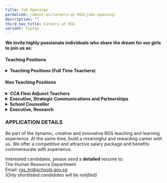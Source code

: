 ```yaml
---
title: Job Openings
permalink: /about-us/Careers-at-RGS/jobs-opening/
description: ""
third_nav_title: Careers at RGS
variant: tiptap
---
```

<p><strong>We invite highly passionate individuals who share the dream for our girls to join us as:</strong>
<br>
</p>
<h4>Teaching Positions</h4>
<div data-type="detailGroup" class="isomer-accordion-group isomer-accordion isomer-accordion-white">
<details class="isomer-details">
<summary><strong>Teaching Positions (Full Time Teachers)</strong>
</summary>
<div data-type="detailsContent" class="isomer-details-content">
<p></p>
<p>Be part of a team that learns and grows together, designs forward-looking
curriculum, and boldly explores approaches for nurturing high-ability learners.</p>
<p></p>
<p>Join us, for a unique opportunity to hone the craft of teaching and to
be part of a school environment that values and promotes professional learning.
Our students are creative, self-disciplined and motivated, and we invite
you to join us in nurturing them <strong>thinkers</strong>, <strong>leaders</strong>&nbsp;and <strong>pioneers</strong> of
the future..
<br>
</p>
<h3><strong>Full-Time Teachers</strong></h3>
<table style="minWidth: 50px">
<colgroup>
<col>
<col>
</colgroup>
<tbody>
<tr>
<td rowspan="1" colspan="1">
<p><strong>S/N</strong>
</p>
</td>
<td rowspan="1" colspan="1">
<p><strong>Subject Main</strong>
</p>
</td>
</tr>
<tr>
<td rowspan="1" colspan="1">
<p>1</p>
</td>
<td rowspan="1" colspan="1">
<p>English Language &amp; Literature</p>
</td>
</tr>
<tr>
<td rowspan="1" colspan="1">
<p>2.</p>
</td>
<td rowspan="1" colspan="1">
<p>Mathematics</p>
</td>
</tr>
</tbody>
</table>
<p></p>
<p><strong>We are looking for candidates with the following attributes:</strong>
</p>
<ul data-tight="true" class="tight">
<li>
<p>Believes first of all in nurturing the child as a whole person, and who
have a strong belief in every student’s ability and motivation to learn.</p>
</li>
<li>
<p>Possesses at least a Bachelor's Degree from a recognized university with
relevant teaching subject(s)</p>
</li>
<li>
<p>A Post-Graduate Diploma in Education (PGDE) is preferred</p>
</li>
<li>
<p>Possesses deep knowledge of their subject discipline and an openness to
explore connections across disciplines.&nbsp; Our curriculum is developed
in a constructive context that encourages students to make connections
across the disciplines.</p>
</li>
<li>
<p>Believes the teacher is a model, mentor, and coach in the creation of
a learning environment that challenges students in learning, inquiry and
leadership; and</p>
</li>
<li>
<p>Is able to work well, whether in a team or individual setting</p>
</li>
<li>
<p>Be part of the dynamic, creative and innovative RGS teaching and learning
experience. At the same time, build a meaningful and rewarding career with
us. We offer a competitive and attractive salary package and benefits commensurate
with experience</p>
</li>
</ul>
</div>
</details>
</div>
<h4>Non Teaching Positions</h4>
<div data-type="detailGroup" class="isomer-accordion isomer-accordion-white">
<details class="isomer-details">
<summary><strong>CCA Flexi Adjunct Teachers</strong>
</summary>
<div data-type="detailsContent" class="isomer-details-content">
<p>Teachers-in-charge of co-curricular activities (CCA) play an important
role in managing the CCA in a school. Your main responsibilities as a CCA
teacher are:</p>
<p></p>
<ul data-tight="true" class="tight">
<li>
<p>To collaborate with other teachers IC of CCA and the coach/ instructor
in delivery of the CCA Programme to achieve CCA objectives</p>
</li>
<li>
<p>To monitor students’ participation</p>
</li>
<li>
<p>To assist in coordinating CCA resources for effective CCA delivery and
ensure that CCA attendance are submitted on time and with accuracy&nbsp;</p>
</li>
</ul>
<p></p>
<p><strong>Requirements</strong>
</p>
<ul data-tight="true" class="tight">
<li>
<p>Good team player with strong communication and interpersonal skills</p>
</li>
<li>
<p>Able to commit to up to 1 academic year</p>
</li>
<li>
<p>Prior teaching experience or experience working on youth programmes is
an advantage</p>
</li>
<li>
<p>Registered with MOE as FAJT</p>
</li>
</ul>
</div>
</details>
<details class="isomer-details">
<summary><strong>Executive, Strategic Communications and Partnerships</strong>
</summary>
<div data-type="detailsContent" class="isomer-details-content">
<p>We are seeking a dynamic and passionate Strategic Communications and Partnerships
Executive to support key functions, including partnership development,
stakeholder engagement, strategic communications, and events planning and
engagement. This role requires a proactive professional who can strengthen
strategic partnerships with key stakeholders, enhance engagement efforts,
drive innovative programs and cross-functional projects.
<br>
<br>Key Responsibilities</p>
<p>
<br>Partnerships &amp; Stakeholder Engagement
<br>
<br>• Coordinate engagement and volunteer opportunities for Parents of RGS
and RGS Alumnae.
<br>• Oversee operations of the RGS Store, Parents of RGS/RGS Alumnae online
merchandise shop (including product planning, vendor liaison, inventory
management and monthly reporting).
<br>• Develop sustainable strategies for partner engagement and relationship
building with various stakeholders.
<br>• Collaborate with programme coordinators and partners to leverage on
external expertise and resources for partnership initiatives and collaboration
opportunities.
<br>• Plan, implement, and evaluate various partnership initiatives with clearly
defined objectives, deliverables, and success indicators to ensure optimal
outcomes.
<br>
<br>Strategic Communications
<br>
<br>• Publish all collaterals, events and announcements across official digital
platforms in a timely and coordinated manner.
<br>• Ensure seamless alignment, content accuracy and brand consistency in
all school messaging and communications.
<br>• Provide photography and videography coverage for school events, activities
and management of digital media asset libraries.
<br>Requirements
<br>• Degree or Diploma in Communications, Arts and Social Sciences or other
related fields of study.
<br>• Minimum 2 years of relevant experience in partnership development, stakeholder
engagement and strategic communications.
<br>• Hands-on experience in basic photography, videography and digital publishing
would be advantageous.
<br>• Excellent interpersonal, communication and stakeholder management skills.
<br>• Proficient in Microsoft Office Suite (Word, Excel, PowerPoint, Outlook).
<br>
<br>
<br>(We regret only shortlisted candidates will be notified)</p>
</div>
</details>
<details class="isomer-details">
<summary><strong>School Counsellor</strong>
</summary>
<div data-type="detailsContent" class="isomer-details-content">
<p>You will report to the Head, Guidance Services, in the following areas:
<br>
<br>1. Establish, implement, and evaluate the school counselling and guidance
programme
<br>
<br>• Design and deliver developmentally appropriate initiatives that promote
students’ social, emotional, and mental well-being.
<br>Implement strategies for early identification and intervention of students
with emotional, behavioural, or mental health concerns.
<br>• Develop and refine a tiered referral and support system that ensures
timely and effective care.
<br>• Maintain accurate and professional documentation of counselling sessions
and provide periodic reports to school management on counselling trends
and student needs.
<br>• Contribute expertise in child and adolescent development to the design,
delivery, and evaluation of the school’s guidance curriculum and well-being
programmes.
<br>• Plan and conduct training sessions for staff and parents on counselling-related
topics and emerging adolescent issues.
<br>• Build and sustain partnerships with external agencies, mental health
professionals, and community services to support referrals and multidisciplinary
care.
<br>
<br>
<br>2. Provide socio-emotional counselling and consultation support
<br>
<br>• Offer direct counselling (individual and group) to students facing emotional,
social, behavioural, or mental health challenges.
<br>• Collaborate with key school personnel through structured case management
discussions to ensure coordinated and holistic care for students.
<br>• Engage parents/guardians in the counselling process and conduct home
visits where appropriate.
<br>• Refer students and families to relevant community or specialist services
as needed.
<br>
<br>
<br>3. Support school staff in student well-being, behavioural management,
and crisis intervention
<br>
<br>• Advise and support teachers on managing students with socio-emotional
or behavioural needs, including input on student development, classroom
interventions, and support strategies.
<br>• Provide crisis intervention and support to students experiencing acute
emotional distress or risk situations.
<br>• Support the school’s crisis management processes and contribute to the
post-crisis recovery plan.
<br>
<br>Requirements
<br>
<br>• Relevant Postgraduate qualification in counselling, psychology, social
work or equivalent
<br>• Minimum 3 years of working experience in counselling, preferably with
children or adolescents in an educational or adolescence-related setting.
<br>• Possess an open mind, flexibility and cultural sensitivity
<br>• Excellent interpersonal, communication and networking skills
<br>• Strong collaborative and time management skills
<br>• Ability to design and implement systems and structures
<br>• Experience in developing digital content (e.g. videos, infographics,
online toolkits) for adolescence education in mental health and well-being
would be an advantage.
<br>
<br>(We regret only shortlisted candidates will be notified)</p>
</div>
</details>
<details class="isomer-details">
<summary><strong>Executive, Research</strong>
</summary>
<div data-type="detailsContent" class="isomer-details-content">
<p>We are seeking a dedicated Research Executive to join the Centre for Pedagogical
Research &amp; Learning (PeRL) team. You will be responsible for driving
research and analytics to support the school’s mission of fostering evidence-backed
teaching and learning practices. This role involves contributing to the
strategic planning of key research projects and pedagogical innovation
through data-driven insights and cross-departmental collaboration.
<br>
<br>Key Responsibilities
<br>
<br>Research and Data Analysis
<br>• Conduct literature reviews to inform school-based research and innovation
projects.
<br>• Collect, analyze and synthesize qualitative and quantitative data from
surveys, focus groups, dialogues and classroom observations to generate
actionable insights.
<br>• Develop visuals, dashboards and reports that translate research findings
into strategic recommendations for school improvement.
<br>
<br>Professional Learning
<br>• Present and communicate research findings to various stakeholders.
<br>• Provide logistical and content support for PeRL’s professional learning
events.
<br>• Coordinate the publication and sharing of research findings in print,
digital and presentation formats.
<br>• Provide research support by building teachers’ capacity in research
literacy through consultation, workshops and co-created resources that
support practitioner inquiry.
<br>• Collaborate with other departments to advance learning and innovation
in alignment with the school’s evolving needs and strategic direction.
<br>
<br>Information Management
<br>• Maintain project documentation, submissions and records of ongoing research
projects.
<br>• Manage PeRL’s research databases, archives, inventories and resource
repositories to ensure accuracy and accessibility.
<br>• Support the digitization of research processes to enhance data accuracy,
streamline access and promote collaboration among departments.
<br>
<br>Requirements
<br>• Degree or Diploma in Education, Social Sciences, Psychology, Statistics,
or related fields of study.
<br>• Minimum 1–2 years of relevant experience in research, data analysis
or education-related work.
<br>• Proficient in Microsoft Office Suite (Word, Excel, PowerPoint, Outlook)
and basic statistical or data analysis tools (eg. SPSS Statistics, Google
Sheets).
<br>• Strong analytical, documentation and organizational skills with familiarity
in research methodologies.
<br>• Excellent team player with good interpersonal skills and the ability
to work independently.</p>
</div>
</details>
</div>
<p></p>
<h3><strong>APPLICATION DETAILS</strong></h3>
<p>Be part of the dynamic, creative and innovative RGS teaching and learning
experience. At the same time, build a meaningful and rewarding career with
us. We offer a competitive and attractive salary package and benefits commensurate
with experience.</p>
<p>Interested candidates, please send a <strong>detailed</strong> resume to:
<br>The Human Resource Department
<br>Email:&nbsp;<a href="mailto:rgs_hr@schools.gov.sg" rel="noopener noreferrer nofollow" target="_blank">rgs_hr@schools.gov.sg</a> 
<br><em>(Only shortlisted candidates will be notified)</em>
</p>
